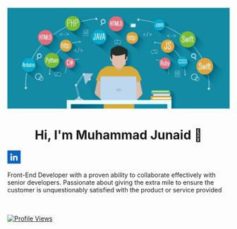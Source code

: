 ![](https://github.com/MuhammadJunaid80/MuhammadJunaid80/blob/main/AAA.jpeg)

<h1 align="center">Hi, I'm Muhammad Junaid 👋</h1>

<p align='center'>
  
<a href="https://www.linkedin.com/in/muhammad-junaid-1292bb23b/"><img height="30" src="https://github.com/MuhammadJunaid80/MuhammadJunaid80/blob/main/download.png?raw=true"></a>

</p>
Front-End Developer with a proven ability to collaborate effectively with senior developers. Passionate about giving the extra mile to ensure the customer is unquestionably satisfied with the product or service provided

<br/><br/>
[![Profile Views](https://komarev.com/ghpvc/?username=MuhammadJunaid80&color=blue&style=plastic)](https://github.com/MuhammadJunaid80) <br>
